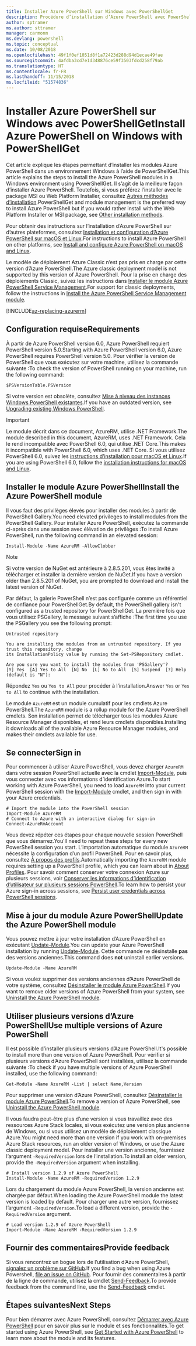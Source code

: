 ```yaml
---
title: Installer Azure PowerShell sur Windows avec PowerShellGet
description: Procédure d’installation d’Azure PowerShell avec PowerShellGet
author: sptramer
ms.author: sttramer
manager: carmonm
ms.devlang: powershell
ms.topic: conceptual
ms.date: 10/08/2018
ms.openlocfilehash: 49f1f0ef1051d8f1a72423d288d94d1ecae49fae
ms.sourcegitcommit: 4afdba3cd7e1d348876ce59f3503fdcd258f79ab
ms.translationtype: HT
ms.contentlocale: fr-FR
ms.lasthandoff: 11/15/2018
ms.locfileid: "51574836"
---
```

# <a name="install-azure-powershell-on-windows-with-powershellget"></a><span data-ttu-id="7df9c-103">Installer Azure PowerShell sur Windows avec PowerShellGet</span><span class="sxs-lookup"><span data-stu-id="7df9c-103">Install Azure PowerShell on Windows with PowerShellGet</span></span>

<span data-ttu-id="7df9c-104">Cet article explique les étapes permettant d’installer les modules Azure PowerShell dans un environnement Windows à l’aide de PowerShellGet.</span><span class="sxs-lookup"><span data-stu-id="7df9c-104">This article explains the steps to install the Azure PowerShell modules in a Windows environment using PowerShellGet.</span></span> <span data-ttu-id="7df9c-105">Il s’agit de la meilleure façon d’installer Azure PowerShell. Toutefois, si vous préférez l’installer avec le package MSI ou Web Platform Installer, consultez [Autres méthodes d’installation](other-install.md).</span><span class="sxs-lookup"><span data-stu-id="7df9c-105">PowerShellGet and module management is the preferred way to install Azure PowerShell but if you would rather install with the Web Platform Installer or MSI package, see [Other installation methods](other-install.md).</span></span>

<span data-ttu-id="7df9c-106">Pour obtenir des instructions sur l’installation d’Azure PowerShell sur d’autres plateformes, consultez [Installation et configuration d’Azure PowerShell sur macOS et Linux](install-azurermps-maclinux.md).</span><span class="sxs-lookup"><span data-stu-id="7df9c-106">For instructions to install Azure PowerShell on other platforms, see [Install and configure Azure PowerShell on macOS and Linux](install-azurermps-maclinux.md).</span></span>

<span data-ttu-id="7df9c-107">Le modèle de déploiement Azure Classic n’est pas pris en charge par cette version d’Azure PowerShell.</span><span class="sxs-lookup"><span data-stu-id="7df9c-107">The Azure classic deployment model is not supported by this version of Azure PowerShell.</span></span> <span data-ttu-id="7df9c-108">Pour la prise en charge des déploiements Classic, suivez les instructions dans [Installer le module Azure PowerShell Service Management](/powershell/azure/servicemanagement/install-azure-ps).</span><span class="sxs-lookup"><span data-stu-id="7df9c-108">For support for classic deployments, follow the instructions in [Install the Azure PowerShell Service Management module](/powershell/azure/servicemanagement/install-azure-ps).</span></span>

[!INCLUDE[az-replacing-azurerm](../includes/az-replacing-azurerm.md)]

## <a name="requirements"></a><span data-ttu-id="7df9c-109">Configuration requise</span><span class="sxs-lookup"><span data-stu-id="7df9c-109">Requirements</span></span>

<span data-ttu-id="7df9c-110">À partir de Azure PowerShell version 6.0, Azure PowerShell requiert PowerShell version 5.0.</span><span class="sxs-lookup"><span data-stu-id="7df9c-110">Starting with Azure PowerShell version 6.0, Azure PowerShell requires PowerShell version 5.0.</span></span> <span data-ttu-id="7df9c-111">Pour vérifier la version de PowerShell que vous exécutez sur votre machine, utilisez la commande suivante :</span><span class="sxs-lookup"><span data-stu-id="7df9c-111">To check the version of PowerShell running on your machine, run the following command:</span></span>

```powershell-interactive
$PSVersionTable.PSVersion
```

<span data-ttu-id="7df9c-112">Si votre version est obsolète, consultez [Mise à niveau des instances Windows PowerShell existantes](/powershell/scripting/setup/installing-windows-powershell?view=powershell-6#upgrading-existing-windows-powershell).</span><span class="sxs-lookup"><span data-stu-id="7df9c-112">If you have an outdated version, see [Upgrading existing Windows PowerShell](/powershell/scripting/setup/installing-windows-powershell?view=powershell-6#upgrading-existing-windows-powershell).</span></span>

> [!IMPORTANT]
> <span data-ttu-id="7df9c-113">Le module décrit dans ce document, AzureRM, utilise .NET Framework.</span><span class="sxs-lookup"><span data-stu-id="7df9c-113">The module described in this document, AzureRM, uses .NET Framework.</span></span> <span data-ttu-id="7df9c-114">Cela le rend incompatible avec PowerShell 6.0, qui utilise .NET Core.</span><span class="sxs-lookup"><span data-stu-id="7df9c-114">This makes it incompatible with PowerShell 6.0, which uses .NET Core.</span></span> <span data-ttu-id="7df9c-115">Si vous utilisez PowerShell 6.0, suivez les [instructions d’installation pour macOS et Linux](install-azurermps-maclinux.md).</span><span class="sxs-lookup"><span data-stu-id="7df9c-115">If you are using PowerShell 6.0, follow the [installation instructions for macOS and Linux](install-azurermps-maclinux.md).</span></span>

## <a name="install-the-azure-powershell-module"></a><span data-ttu-id="7df9c-116">Installer le module Azure PowerShell</span><span class="sxs-lookup"><span data-stu-id="7df9c-116">Install the Azure PowerShell module</span></span>

<span data-ttu-id="7df9c-117">Il vous faut des privilèges élevés pour installer des modules à partir de PowerShell Gallery.</span><span class="sxs-lookup"><span data-stu-id="7df9c-117">You need elevated privileges to install modules from the PowerShell Gallery.</span></span> <span data-ttu-id="7df9c-118">Pour installer Azure PowerShell, exécutez la commande ci-après dans une session avec élévation de privilèges :</span><span class="sxs-lookup"><span data-stu-id="7df9c-118">To install Azure PowerShell, run the following command in an elevated session:</span></span>

```powershell-interactive
Install-Module -Name AzureRM -AllowClobber
```

> [!NOTE]
> <span data-ttu-id="7df9c-119">Si votre version de NuGet est antérieure à 2.8.5.201, vous êtes invité à télécharger et installer la dernière version de NuGet.</span><span class="sxs-lookup"><span data-stu-id="7df9c-119">If you have a version older than 2.8.5.201 of NuGet, you are prompted to download and install the latest version of NuGet.</span></span>

<span data-ttu-id="7df9c-120">Par défaut, la galerie PowerShell n’est pas configurée comme un référentiel de confiance pour PowerShellGet.</span><span class="sxs-lookup"><span data-stu-id="7df9c-120">By default, the PowerShell gallery isn't configured as a trusted repository for PowerShellGet.</span></span> <span data-ttu-id="7df9c-121">La première fois que vous utilisez PSGallery, le message suivant s’affiche :</span><span class="sxs-lookup"><span data-stu-id="7df9c-121">The first time you use the PSGallery you see the following prompt:</span></span>

```output
Untrusted repository

You are installing the modules from an untrusted repository. If you trust this repository, change
its InstallationPolicy value by running the Set-PSRepository cmdlet.

Are you sure you want to install the modules from 'PSGallery'?
[Y] Yes  [A] Yes to All  [N] No  [L] No to All  [S] Suspend  [?] Help (default is "N"):
```

<span data-ttu-id="7df9c-122">Répondez `Yes` ou `Yes to All` pour procéder à l’installation.</span><span class="sxs-lookup"><span data-stu-id="7df9c-122">Answer `Yes` or `Yes to All` to continue with the installation.</span></span>

<span data-ttu-id="7df9c-123">Le module `AzureRM` est un module cumulatif pour les cmdlets Azure PowerShell.</span><span class="sxs-lookup"><span data-stu-id="7df9c-123">The `AzureRM` module is a rollup module for the Azure PowerShell cmdlets.</span></span> <span data-ttu-id="7df9c-124">Son installation permet de télécharger tous les modules Azure Resource Manager disponibles, et rend leurs cmdlets disponibles.</span><span class="sxs-lookup"><span data-stu-id="7df9c-124">Installing it downloads all of the available Azure Resource Manager modules, and makes their cmdlets available for use.</span></span>

## <a name="sign-in"></a><span data-ttu-id="7df9c-125">Se connecter</span><span class="sxs-lookup"><span data-stu-id="7df9c-125">Sign in</span></span>

<span data-ttu-id="7df9c-126">Pour commencer à utiliser Azure PowerShell, vous devez charger `AzureRM` dans votre session PowerShell actuelle avec la cmdlet [Import-Module](/powershell/module/Microsoft.PowerShell.Core/Import-Module), puis vous connecter avec vos informations d’identification Azure.</span><span class="sxs-lookup"><span data-stu-id="7df9c-126">To start working with Azure PowerShell, you need to load `AzureRM` into your current PowerShell session with the [Import-Module](/powershell/module/Microsoft.PowerShell.Core/Import-Module) cmdlet, and then sign in with your Azure credentials.</span></span>

```powershell-interactive
# Import the module into the PowerShell session
Import-Module AzureRM
# Connect to Azure with an interactive dialog for sign-in
Connect-AzureRmAccount
```

<span data-ttu-id="7df9c-127">Vous devez répéter ces étapes pour chaque nouvelle session PowerShell que vous démarrez.</span><span class="sxs-lookup"><span data-stu-id="7df9c-127">You'll need to repeat these steps for every new PowerShell session you start.</span></span> <span data-ttu-id="7df9c-128">L’importation automatique du module `AzureRM` nécessite la configuration d’un profil PowerShell. Pour en savoir plus, consultez [À propos des profils](/powershell/module/microsoft.powershell.core/about/about_profiles).</span><span class="sxs-lookup"><span data-stu-id="7df9c-128">Automatically importing the `AzureRM` module requires setting up a PowerShell profile, which you can learn about in [About Profiles](/powershell/module/microsoft.powershell.core/about/about_profiles).</span></span>
<span data-ttu-id="7df9c-129">Pour savoir comment conserver votre connexion Azure sur plusieurs sessions, voir [Conserver les informations d’identification d’utilisateur sur plusieurs sessions PowerShell](context-persistence.md).</span><span class="sxs-lookup"><span data-stu-id="7df9c-129">To learn how to persist your Azure sign-in across sessions, see [Persist user credentials across PowerShell sessions](context-persistence.md).</span></span>

## <a name="update-the-azure-powershell-module"></a><span data-ttu-id="7df9c-130">Mise à jour du module Azure PowerShell</span><span class="sxs-lookup"><span data-stu-id="7df9c-130">Update the Azure PowerShell module</span></span>

<span data-ttu-id="7df9c-131">Vous pouvez mettre à jour votre installation d’Azure PowerShell en exécutant [Update-Module](/powershell/module/powershellget/update-module).</span><span class="sxs-lookup"><span data-stu-id="7df9c-131">You can update your Azure PowerShell installation by running [Update-Module](/powershell/module/powershellget/update-module).</span></span> <span data-ttu-id="7df9c-132">Cette commande ne désinstalle __pas__ des versions anciennes.</span><span class="sxs-lookup"><span data-stu-id="7df9c-132">This command does __not__ uninstall earlier versions.</span></span>

```powershell-interactive
Update-Module -Name AzureRM
```

<span data-ttu-id="7df9c-133">Si vous voulez supprimer des versions anciennes d’Azure PowerShell de votre système, consultez [Désinstaller le module Azure PowerShell](uninstall-azurerm-ps.md).</span><span class="sxs-lookup"><span data-stu-id="7df9c-133">If you want to remove older versions of Azure PowerShell from your system, see [Uninstall the Azure PowerShell module](uninstall-azurerm-ps.md).</span></span>

## <a name="use-multiple-versions-of-azure-powershell"></a><span data-ttu-id="7df9c-134">Utiliser plusieurs versions d’Azure PowerShell</span><span class="sxs-lookup"><span data-stu-id="7df9c-134">Use multiple versions of Azure PowerShell</span></span>

<span data-ttu-id="7df9c-135">Il est possible d’installer plusieurs versions d’Azure PowerShell.</span><span class="sxs-lookup"><span data-stu-id="7df9c-135">It's possible to install more than one version of Azure PowerShell.</span></span> <span data-ttu-id="7df9c-136">Pour vérifier si plusieurs versions d’Azure PowerShell sont installées, utilisez la commande suivante :</span><span class="sxs-lookup"><span data-stu-id="7df9c-136">To check if you have multiple versions of Azure PowerShell installed, use the following command:</span></span>

```powershell-interactive
Get-Module -Name AzureRM -List | select Name,Version
```

<span data-ttu-id="7df9c-137">Pour supprimer une version d’Azure PowerShell, consultez [Désinstaller le module Azure PowerShell](uninstall-azurerm-ps.md).</span><span class="sxs-lookup"><span data-stu-id="7df9c-137">To remove a version of Azure PowerShell, see [Uninstall the Azure PowerShell module](uninstall-azurerm-ps.md).</span></span>

<span data-ttu-id="7df9c-138">Il vous faudra peut-être plus d’une version si vous travaillez avec des ressources Azure Stack locales, si vous exécutez une version plus ancienne de Windows, ou si vous utilisez un modèle de déploiement classique Azure.</span><span class="sxs-lookup"><span data-stu-id="7df9c-138">You might need more than one version if you work with on-premises Azure Stack resources, run an older version of Windows, or use the Azure classic deployment model.</span></span> <span data-ttu-id="7df9c-139">Pour installer une version ancienne, fournissez l’argument `-RequiredVersion` lors de l’installation.</span><span class="sxs-lookup"><span data-stu-id="7df9c-139">To install an older version, provide the `-RequiredVersion` argument when installing.</span></span>

```powershell-interactive
# Install version 1.2.9 of Azure PowerShell
Install-Module -Name AzureRM -RequiredVersion 1.2.9
```

<span data-ttu-id="7df9c-140">Lors du chargement du module Azure PowerShell, la version ancienne est chargée par défaut.</span><span class="sxs-lookup"><span data-stu-id="7df9c-140">When loading the Azure PowerShell module the latest version is loaded by default.</span></span> <span data-ttu-id="7df9c-141">Pour charger une autre version, fournissez l’argument `-RequiredVersion`.</span><span class="sxs-lookup"><span data-stu-id="7df9c-141">To load a different version, provide the `-RequiredVersion` argument.</span></span>

```powershell-interactive
# Load version 1.2.9 of Azure PowerShell
Import-Module -Name AzureRM -RequiredVersion 1.2.9
```

## <a name="provide-feedback"></a><span data-ttu-id="7df9c-142">Fournir des commentaires</span><span class="sxs-lookup"><span data-stu-id="7df9c-142">Provide feedback</span></span>

<span data-ttu-id="7df9c-143">Si vous rencontrez un bogue lors de l’utilisation d’Azure PowerShell, [signalez un problème sur GitHub](https://github.com/Azure/azure-powershell/issues).</span><span class="sxs-lookup"><span data-stu-id="7df9c-143">If you find a bug when using Azure Powershell, [file an issue on GitHub](https://github.com/Azure/azure-powershell/issues).</span></span>
<span data-ttu-id="7df9c-144">Pour fournir des commentaires à partir de la ligne de commande, utilisez la cmdlet [Send-Feedback](/powershell/module/azurerm.profile/send-feedback).</span><span class="sxs-lookup"><span data-stu-id="7df9c-144">To provide feedback from the command line, use the [Send-Feedback](/powershell/module/azurerm.profile/send-feedback) cmdlet.</span></span>

## <a name="next-steps"></a><span data-ttu-id="7df9c-145">Étapes suivantes</span><span class="sxs-lookup"><span data-stu-id="7df9c-145">Next Steps</span></span>

<span data-ttu-id="7df9c-146">Pour bien démarrer avec Azure PowerShell, consultez [Démarrer avec Azure PowerShell](get-started-azureps.md) pour en savoir plus sur le module et ses fonctionnalités.</span><span class="sxs-lookup"><span data-stu-id="7df9c-146">To get started using Azure PowerShell, see [Get Started with Azure PowerShell](get-started-azureps.md) to learn more about the module and its features.</span></span>
